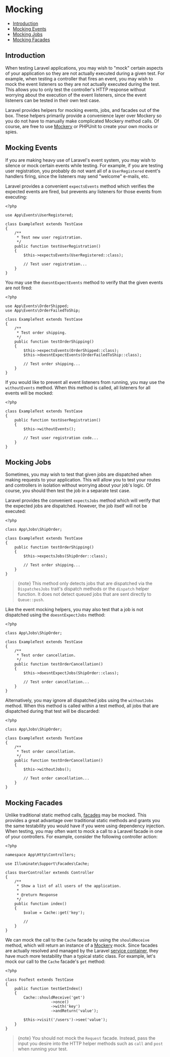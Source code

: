 # Mocking

- [Introduction](#introduction)
- [Mocking Events](#mocking-events)
- [Mocking Jobs](#mocking-jobs)
- [Mocking Facades](#mocking-facades)

<a name="introduction"></a>
## Introduction

When testing Laravel applications, you may wish to "mock" certain aspects of your application so they are not actually executed during a given test. For example, when testing a controller that fires an event, you may wish to mock the event listeners so they are not actually executed during the test. This allows you to only test the controller's HTTP response without worrying about the execution of the event listeners, since the event listeners can be tested in their own test case.

Laravel provides helpers for mocking events, jobs, and facades out of the box. These helpers primarily provide a convenience layer over Mockery so you do not have to manually make complicated Mockery method calls. Of course, are free to use [Mockery](http://docs.mockery.io/en/latest/) or PHPUnit to create your own mocks or spies.

<a name="mocking-events"></a>
## Mocking Events

If you are making heavy use of Laravel's event system, you may wish to silence or mock certain events while testing. For example, if you are testing user registration, you probably do not want all of a `UserRegistered` event's handlers firing, since the listeners may send "welcome" e-mails, etc.

Laravel provides a convenient `expectsEvents` method which verifies the expected events are fired, but prevents any listeners for those events from executing:

    <?php

    use App\Events\UserRegistered;

    class ExampleTest extends TestCase
    {
        /**
         * Test new user registration.
         */
        public function testUserRegistration()
        {
            $this->expectsEvents(UserRegistered::class);

            // Test user registration...
        }
    }

You may use the `doesntExpectEvents` method to verify that the given events are not fired:

    <?php

    use App\Events\OrderShipped;
    use App\Events\OrderFailedToShip;

    class ExampleTest extends TestCase
    {
        /**
         * Test order shipping.
         */
        public function testOrderShipping()
        {
            $this->expectsEvents(OrderShipped::class);
            $this->doesntExpectEvents(OrderFailedToShip::class);

            // Test order shipping...
        }
    }

If you would like to prevent all event listeners from running, you may use the `withoutEvents` method. When this method is called, all listeners for all events will be mocked:

    <?php

    class ExampleTest extends TestCase
    {
        public function testUserRegistration()
        {
            $this->withoutEvents();

            // Test user registration code...
        }
    }

<a name="mocking-jobs"></a>
## Mocking Jobs

Sometimes, you may wish to test that given jobs are dispatched when making requests to your application. This will allow you to test your routes and controllers in isolation without worrying about your job's logic. Of course, you should then test the job in a separate test case.

Laravel provides the convenient `expectsJobs` method which will verify that the expected jobs are dispatched. However, the job itself will not be executed:

    <?php

    class App\Jobs\ShipOrder;

    class ExampleTest extends TestCase
    {
        public function testOrderShipping()
        {
            $this->expectsJobs(ShipOrder::class);

            // Test order shipping...
        }
    }

> {note} This method only detects jobs that are dispatched via the `DispatchesJobs` trait's dispatch methods or the `dispatch` helper function. It does not detect queued jobs that are sent directly to `Queue::push`.

Like the event mocking helpers, you may also test that a job is not dispatched using the `doesntExpectJobs` method:

    <?php

    class App\Jobs\ShipOrder;

    class ExampleTest extends TestCase
    {
        /**
         * Test order cancellation.
         */
        public function testOrderCancellation()
        {
            $this->doesntExpectJobs(ShipOrder::class);

            // Test order cancellation...
        }
    }

Alternatively, you may ignore all dispatched jobs using the `withoutJobs` method. When this method is called within a test method, all jobs that are dispatched during that test will be discarded:

    <?php

    class App\Jobs\ShipOrder;

    class ExampleTest extends TestCase
    {
        /**
         * Test order cancellation.
         */
        public function testOrderCancellation()
        {
            $this->withoutJobs();

            // Test order cancellation...
        }
    }

<a name="mocking-facades"></a>
## Mocking Facades

Unlike traditional static method calls, [facades](/docs/{{version}}/facades) may be mocked. This provides a great advantage over traditional static methods and grants you the same testability you would have if you were using dependency injection. When testing, you may often want to mock a call to a Laravel facade in one of your controllers. For example, consider the following controller action:

    <?php

    namespace App\Http\Controllers;

    use Illuminate\Support\Facades\Cache;

    class UserController extends Controller
    {
        /**
         * Show a list of all users of the application.
         *
         * @return Response
         */
        public function index()
        {
            $value = Cache::get('key');

            //
        }
    }

We can mock the call to the `Cache` facade by using the `shouldReceive` method, which will return an instance of a [Mockery](https://github.com/padraic/mockery) mock. Since facades are actually resolved and managed by the Laravel [service container](/docs/{{version}}/container), they have much more testability than a typical static class. For example, let's mock our call to the `Cache` facade's `get` method:

    <?php

    class FooTest extends TestCase
    {
        public function testGetIndex()
        {
            Cache::shouldReceive('get')
                        ->once()
                        ->with('key')
                        ->andReturn('value');

            $this->visit('/users')->see('value');
        }
    }

> {note} You should not mock the `Request` facade. Instead, pass the input you desire into the HTTP helper methods such as `call` and `post` when running your test.
